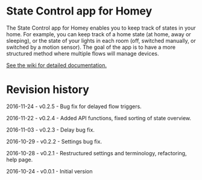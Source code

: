 # State Control app for Homey

The State Control app for Homey enables you to keep track of states in your home. For example, you can keep track of a home state (at home, away or sleeping), or the state of your lights in each room (off, switched manually, or switched by a motion sensor).
The goal of the app is to have a more structured method where multiple flows will manage devices.

[See the wiki for detailed documentation.](https://github.com/SergeRegoor/nl.regoor.statecontrol/wiki)

# Revision history

2016-11-24 - v0.2.5 - Bug fix for delayed flow triggers.

2016-11-22 - v0.2.4 - Added API functions, fixed sorting of state overview.

2016-11-03 - v0.2.3 - Delay bug fix.

2016-10-29 - v0.2.2 - Settings bug fix.

2016-10-28 - v0.2.1 - Restructured settings and terminology, refactoring, help page.

2016-10-24 - v0.0.1 - Initial version
